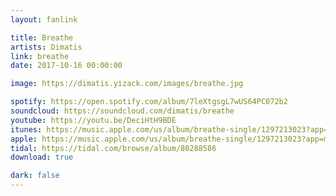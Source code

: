```yaml
---
layout: fanlink

title: Breathe
artists: Dimatis
link: breathe
date: 2017-10-16 00:00:00

image: https://dimatis.yizack.com/images/breathe.jpg

spotify: https://open.spotify.com/album/7leXtgsgL7wUS64PC072b2
soundcloud: https://soundcloud.com/dimatis/breathe
youtube: https://youtu.be/DeciHtH9BDE
itunes: https://music.apple.com/us/album/breathe-single/1297213023?app=itunes
apple: https://music.apple.com/us/album/breathe-single/1297213023?app=music
tidal: https://tidal.com/browse/album/80288586
download: true

dark: false
---
```

